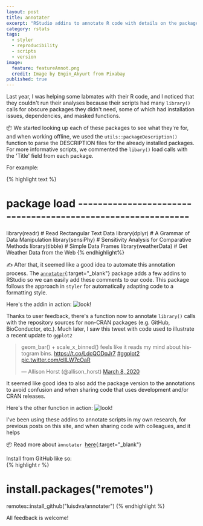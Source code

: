```yaml
---
layout: post
title: annotater
excerpt: "RStudio addins to annotate R code with details on the packages being loaded"
category: rstats
tags: 
  - styler
  - reproducibility
  - scripts
  - version
image: 
  feature: featureAnnot.png
  credit: Image by Engin_Akyurt from Pixabay
published: true
---
```


Last year, I was helping some labmates with their R code, and I noticed that they couldn't run their analyses because their scripts had many `library()` calls for obscure packages they didn't need, some of which had installation issues, dependencies, and masked functions. 

📦 We started looking up each of these packages to see what they're for, and when working offline, we used the `utils::packageDescription()` function to parse the DESCRIPTION files for the already installed packages. For more informative scripts, we commented the `libary()` load calls with the 'Title' field from each package.

For example:

{% highlight text %}
# package load ------------------------------------------------------------
library(readr) # Read Rectangular Text Data
library(dplyr) # A Grammar of Data Manipulation
library(sensiPhy) # Sensitivity Analysis for Comparative Methods
library(tibble) # Simple Data Frames
library(weatherData) # Get Weather Data from the Web
{% endhighlight%}

✍️ After that, it seemed like a good idea to automate this annotation process. The [`annotater`](https://github.com/luisDVA/annotater){:target="_blank"} package adds a few addins to RStudio so we can easily add these comments to our code. This package follows the approach in `styler` for automatically adapting code to a formatting style.  

Here's the addin in action:
![look\!](https://raw.githubusercontent.com/luisdva/annotater/master/inst/media/annotcalls.gif)

Thanks to user feedback, there's a function now to annotate `library()` calls with the repository sources for non-CRAN packages (e.g. GitHub, BioConductor, etc.). Much later, I saw this tweet with code used to illustrate a recent update to `ggplot2`

<blockquote class="twitter-tweet" data-dnt="true"><p lang="en" dir="ltr">geom_bar() + scale_x_binned() feels like it reads my mind about histogram bins. <a href="https://t.co/LdcQODqJr7">https://t.co/LdcQODqJr7</a> <a href="https://twitter.com/hashtag/ggplot2?src=hash&amp;ref_src=twsrc%5Etfw">#ggplot2</a> <a href="https://t.co/clILW7cOaR">pic.twitter.com/clILW7cOaR</a></p>&mdash; Allison Horst (@allison_horst) <a href="https://twitter.com/allison_horst/status/1236777911304114182?ref_src=twsrc%5Etfw">March 8, 2020</a></blockquote> <script async src="https://platform.twitter.com/widgets.js" charset="utf-8"></script> 

It seemed like good idea to also add the package version to the annotations to avoid confusion and when sharing code that uses development and/or CRAN releases.

Here's the other function in action:
![look\!](https://raw.githubusercontent.com/luisdva/annotater/master/inst/media/repos1.gif)

I've been using these addins to annotate scripts in my own research, for previous posts on this site, and when sharing code with colleagues, and it helps 

📦 Read more about `ànnotater `[here](https://github.com/luisDVA/annotater){:target="_blank"}   

Install from GitHub like so:  
{% highlight r %}
# install.packages("remotes")
remotes::install_github("luisdva/annotater")
{% endhighlight %}

All feedback is welcome!
